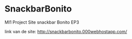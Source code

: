 # SnackbarBonito
MI1 Project Site snackbar Bonito EP3



link van de site: http://snackbarbonito.000webhostapp.com/
